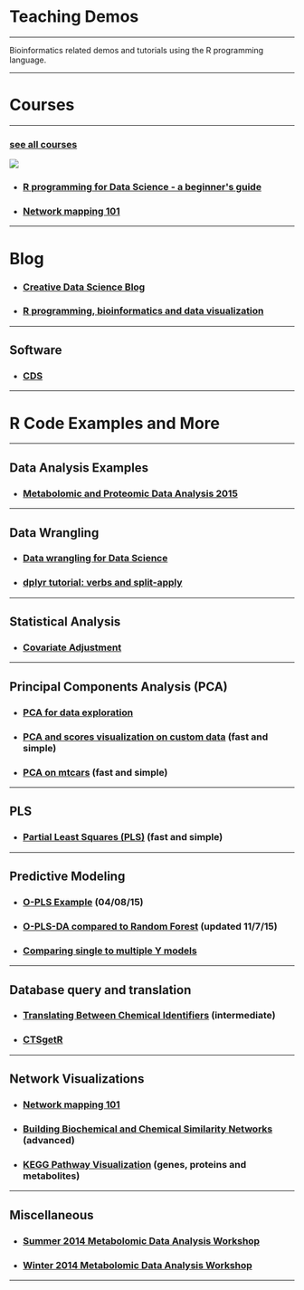 

# Teaching Demos
***

Bioinformatics related demos and tutorials using the R programming language.

*** 

# Courses 

***

### [see all courses](https://creativedatasolutions.github.io/CDS.courses/)
![](https://creativedatasolutions.github.io/R_programming_for_DS_beginner/imgs/course_logo.png)

* ### [R programming for Data Science - a beginner's guide](https://creativedatasolutions.github.io/R_programming_for_DS_beginner/)
* ### [Network mapping 101](https://creativedatasolutions.github.io/CDS.courses/courses/network_mapping_101/docs/)

***

# Blog
* ###  [Creative Data Science Blog](https://creativedatasolutions.github.io/cds.blog/)
* ### [R programming, bioinformatics and data visualization](https://imdevsoftware.wordpress.com/)

***


## Software
* ### [CDS](https://creative-data.science/#)

***

# R Code Examples and More

***

## Data Analysis Examples
* ### [Metabolomic and Proteomic Data Analysis 2015](https://github.com/dgrapov/TeachingDemos/blob/master/Demos/Data%20Analysis%20Workflow/report/report.md)

***

## Data Wrangling
* ### [Data wrangling for Data Science](https://creativedatasolutions.github.io/R_programming_for_DS_beginner/data_wrangling.html)
* ### [dplyr tutorial: verbs and split-apply](https://github.com/dgrapov/TeachingDemos/blob/master/Demos/dplyr/hands_on_with_dplyr.md)

***

## Statistical Analysis
* ### [Covariate Adjustment](https://github.com/dgrapov/TeachingDemos/blob/master/Demos/Statistical%20Analysis/Covariate%20Adjustment.md)

***

## Principal Components Analysis (PCA)
* ### [PCA for data exploration](https://creativedatasolutions.github.io/R_programming_for_DS_beginner/eda.html#multivariate-analysis)
* ### [PCA and scores visualization on custom data](https://gist.github.com/dgrapov/2fd3027d2bd7f15884b2d40a82d50c06) (fast and simple)
* ### [PCA on mtcars](https://github.com/dgrapov/TeachingDemos/wiki/Principal-Components-Analysis) (fast and simple)

***

## PLS
* ### [Partial Least Squares (PLS)](https://github.com/dgrapov/TeachingDemos/wiki/Partial-Least-Squares) (fast and simple)

***

## Predictive Modeling
* ### [O-PLS Example](https://github.com/dgrapov/TeachingDemos/blob/master/Demos/Predictive%20Modeling/O-PLS/OPLS_example.md) (04/08/15)
* ### [O-PLS-DA compared to Random Forest](https://github.com/dgrapov/TeachingDemos/blob/master/Demos/Predictive%20Modeling/Iris%20O-PLS-DA/O-PLS_modeling_of_Iris_data.md) (updated 11/7/15)
* ### [Comparing single to multiple Y models](https://github.com/dgrapov/TeachingDemos/blob/master/Demos/OPLS/OPLS%20example.md)

***

## Database query and translation
* ### [Translating Between Chemical Identifiers](https://github.com/dgrapov/TeachingDemos/wiki/Translating-Between-Chemical-Identifiers)  (intermediate)
* ### [CTSgetR](https://github.com/dgrapov/CTSgetR)

***

## Network Visualizations
* ### [Network mapping 101](https://creativedatasolutions.github.io/CDS.courses/courses/network_mapping_101/docs/)
* ### [Building Biochemical and Chemical Similarity Networks](https://github.com/dgrapov/TeachingDemos/wiki/Biochemical-and-Chemical-Similarity-Networks) (advanced)
* ### [KEGG Pathway Visualization](https://github.com/dgrapov/TeachingDemos/blob/master/Demos/Pathway%20Analysis/KEGG%20Pathway%20Enrichment.md) (genes, proteins and metabolites)

***

## Miscellaneous
* ### [Summer 2014 Metabolomic Data Analysis Workshop](http://imdevsoftware.wordpress.com/2013/09/08/sessions-in-metabolomics-2013/)
* ### [Winter 2014 Metabolomic Data Analysis Workshop](http://imdevsoftware.wordpress.com/2014/02/17/tutorials-statistical-and-multivariate-analysis-for-metabolomics/)

***
